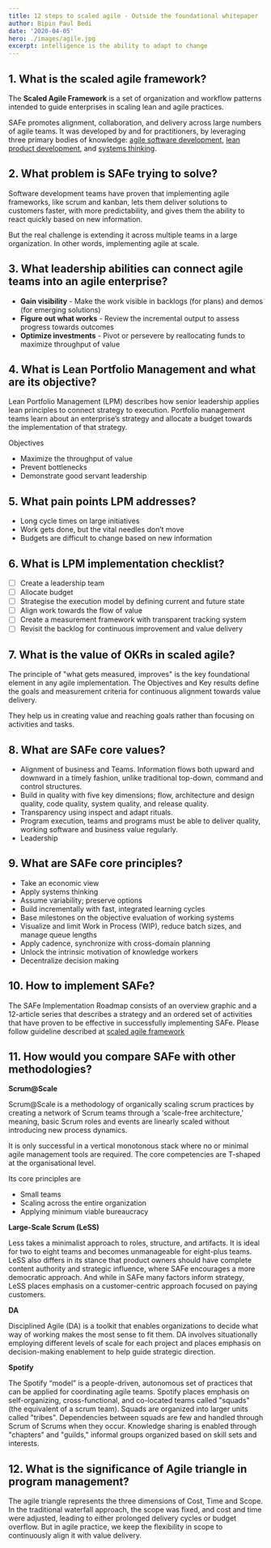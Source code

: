 ```yaml
---
title: 12 steps to scaled agile - Outside the foundational whitepaper
author: Bipin Paul Bedi
date: '2020-04-05'
hero: ./images/agile.jpg
excerpt: intelligence is the ability to adapt to change 
---
```


## 1. What is the scaled agile framework?

The **Scaled Agile Framework** is a set of organization and workflow patterns intended to guide enterprises in scaling lean and agile practices.

SAFe promotes alignment, collaboration, and delivery across large numbers of agile teams. It was developed by and for practitioners, by leveraging three primary bodies of knowledge: [agile software development](https://en.wikipedia.org/wiki/Agile_software_development), [lean product development](https://en.wikipedia.org/wiki/Lean_product_development), and [systems thinking](https://en.wikipedia.org/wiki/Systems_thinking).

## 2. What problem is SAFe trying to solve?

Software development teams have proven that implementing agile frameworks, like scrum and kanban, lets them deliver solutions to customers faster, with more predictability, and gives them the ability to react quickly based on new information.

But the real challenge is extending it across multiple teams in a large organization. In other words, implementing agile at scale.

## 3. What leadership abilities can connect agile teams into an agile enterprise?

* **Gain visibility** - Make the work visible in backlogs \(for plans\) and demos \(for emerging solutions\)
* **Figure out what works** - Review the incremental output to assess progress towards outcomes
* **Optimize investments** - Pivot or persevere by reallocating funds to maximize throughput of value

## 4. What is Lean Portfolio Management and what are its objective?

Lean Portfolio Management \(LPM\) describes how senior leadership applies lean principles to connect strategy to execution. Portfolio management teams learn about an enterprise’s strategy and allocate a budget towards the implementation of that strategy.

Objectives

* Maximize the throughput of value
* Prevent bottlenecks
* Demonstrate good servant leadership

## 5. What pain points LPM addresses?

* Long cycle times on large initiatives
* Work gets done, but the vital needles don’t move
* Budgets are difficult to change based on new information

## 6. What is LPM implementation checklist?

* [ ] Create a leadership team
* [ ] Allocate budget
* [ ] Strategise the execution model by defining current and future state
* [ ] Align work towards the flow of value
* [ ] Create a measurement framework with transparent tracking system
* [ ] Revisit the backlog for continuous improvement and value delivery

## 7. What is the value of OKRs in scaled agile?

The principle of "what gets measured, improves" is the key foundational element in any agile implementation. The Objectives and Key results define the goals and measurement criteria for continuous alignment towards value delivery.

They help us in creating value and reaching goals rather than focusing on activities and tasks.

## 8. What are SAFe core values?

* Alignment of business and Teams. Information flows both upward and downward in a timely fashion, unlike traditional top-down, command and control structures.
* Build in quality with five key dimensions; flow, architecture and design quality, code quality, system quality, and release quality.
* Transparency using inspect and adapt rituals.
* Program execution, teams and programs must be able to deliver quality, working software and business value regularly.
* Leadership

## 9. What are SAFe core principles?

* Take an economic view
* Apply systems thinking
* Assume variability; preserve options
* Build incrementally with fast, integrated learning cycles
* Base milestones on the objective evaluation of working systems
* Visualize and limit Work in Process \(WIP\), reduce batch sizes, and manage queue lengths
* Apply cadence, synchronize with cross-domain planning
* Unlock the intrinsic motivation of knowledge workers
* Decentralize decision making

## 10. How to implement SAFe?

The SAFe Implementation Roadmap consists of an overview graphic and a 12-article series that describes a strategy and an ordered set of activities that have proven to be effective in successfully implementing SAFe. Please follow guideline described at [scaled agile framework](https://www.scaledagileframework.com/implementation-roadmap/)

## 11. How would you compare SAFe with other methodologies?

**Scrum@Scale**

Scrum@Scale is a methodology of organically scaling scrum practices by creating a network of Scrum teams through a ‘scale-free architecture,' meaning, basic Scrum roles and events are linearly scaled without introducing new process dynamics.

It is only successful in a vertical monotonous stack where no or minimal agile management tools are required. The core competencies are T-shaped at the organisational level.

Its core principles are

* Small teams
* Scaling across the entire organization
* Applying minimum viable bureaucracy

**Large-Scale Scrum \(LeSS\)**

Less takes a minimalist approach to roles, structure, and artifacts. It is ideal for two to eight teams and becomes unmanageable for eight-plus teams. LeSS also differs in its stance that product owners should have complete content authority and strategic influence, where SAFe encourages a more democratic approach. And while in SAFe many factors inform strategy, LeSS places emphasis on a customer-centric approach focused on paying customers.

**DA**

Disciplined Agile \(DA\) is a toolkit that enables organizations to decide what way of working makes the most sense to fit them. DA involves situationally employing different levels of scale for each project and places emphasis on decision-making enablement to help guide strategic direction.

**Spotify**

The Spotify “model” is a people-driven, autonomous set of practices that can be applied for coordinating agile teams. Spotify places emphasis on self-organizing, cross-functional, and co-located teams called "squads" \(the equivalent of a scrum team\). Squads are organized into larger units called "tribes". Dependencies between squads are few and handled through Scrum of Scrums when they occur. Knowledge sharing is enabled through "chapters" and "guilds," informal groups organized based on skill sets and interests.

## 12. What is the significance of Agile triangle in program management?

The agile triangle represents the three dimensions of Cost, Time and Scope. In the traditional waterfall approach, the scope was fixed, and cost and time were adjusted, leading to either prolonged delivery cycles or budget overflow. But in agile practice, we keep the flexibility in scope to continuously align it with value delivery.